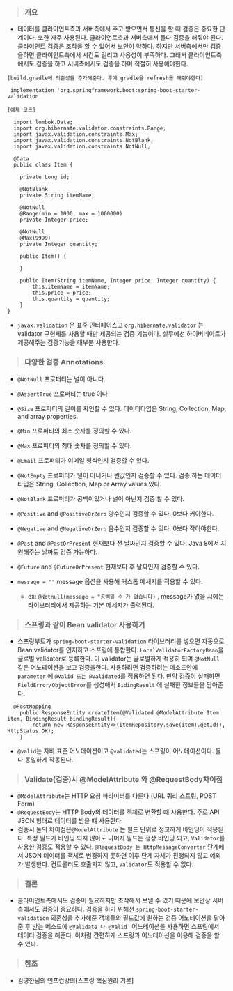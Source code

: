 > ### 개요
* 데이터를 클라이언트측과 서버측에서 주고 받으면서 통신을 할 때 검증은 중요한 단계이다. 또한 자주 사용된다. 클라이언트측과 서버측에서 둘다 검증을 해줘야 된다. 클라이언트 검증은 조작을 할 수 있어서 보안이 약하다. 하지만 서버측에서만 검증을하면 클라이언트측에서 시간도 걸리고 사용성이 부족하다. 그래서 클라이언트측에서도 검증을 하고 서버측에서도 검증을 하며 적절히 사용해야한다. 
  
```
[build.gradle에 의존성을 추가해준다. 후에 gradle을 refresh를 해줘야한다]

 implementation 'org.springframework.boot:spring-boot-starter-validation'
```
  

```
[예제 코드] 

  import lombok.Data;
  import org.hibernate.validator.constraints.Range;
  import javax.validation.constraints.Max;
  import javax.validation.constraints.NotBlank;
  import javax.validation.constraints.NotNull;
  
  @Data
  public class Item {
    
    private Long id;
    
    @NotBlank
    private String itemName;
    
    @NotNull
    @Range(min = 1000, max = 1000000)
    private Integer price;
    
    @NotNull
    @Max(9999)
    private Integer quantity;
    
    public Item() {
    
    }
       
    public Item(String itemName, Integer price, Integer quantity) {
        this.itemName = itemName;
        this.price = price;
        this.quantity = quantity;
    } 
}
```  
* `javax.validation` 은 표준 인터페이스고 `org.hibernate.validator` 는 validator 구현체를 사용할 때만 제공되는 검증 기능이다. 실무에선 하이버네이트가 제공해주는 검증기능을 대부분 사용한다.

> ### 다양한 검증 Annotations

* `@NotNull` 프로퍼티는 널이 아니다.
* `@AssertTrue` 프로퍼티는 true 이다
* `@Size` 프로퍼티의 길이를 확인할 수 있다. 데이터타입은 String, Collection, Map, and array properties.
* `@Min` 프로퍼티의 최소 숫자를 정의할 수 있다.
* `@Max` 프로퍼티의 최대 숫자를 정의할 수 있다.
* `@Email` 프로퍼티가 이메일 형식인지 검증할 수 있다.
* `@NotEmpty` 프로퍼티가 널이 아니거나 빈값인지 검증할 수 있다. 검증 하는 데이터 타입은 String, Collection, Map or Array values 있다.
* `@NotBlank` 프로퍼티가 공백이있거나 널이 아닌지 검증 할 수 있다.
* `@Positive` and `@PositiveOrZero` 양수인지 검증할 수 있다. 0보다 커야한다.
* `@Negative` and `@NegativeOrZero` 음수인지 검증할 수 있다. 0보다 작아야한다.
* `@Past` and `@PastOrPresent` 현재보다 전 날짜인지 검증할 수 있다. Java 8에서 지원해주는 날짜도 검증 가능하다.
* `@Future` and `@FutureOrPresent` 현재보다 후 날짜인지 검증할 수 있다.

* `message = ""` message 옵션을 사용해 커스톰 메세지를 적용할 수 있다. 
  * ex: `@Notnull(message = "공백일 수 가 없습니다)` , message가 없을 시에는 라이브러리에서 제공하는 기본 메세지가 출력된다.

> ### 스프링과 같이 Bean validator 사용하기
* 스프링부트가 `spring-boot-starter-validation` 라이브러리를 넣으면 자동으로 Bean validator를 인지하고 스프링에 통합한다.
`LocalValidatorFactoryBean`을 글로벌 validator로 등록한다. 이 validator는 글로벌하게 적용히 되며 `@NotNull` 같은 어노테이션을 보고 검증을한다.
사용하려면 검증하려는 메소드안에 `parameter` 에 `@Valid 또는 @Validated`를 적용하면 된다. 만약 검증이 실패하면 `FieldError/ObjectError`를 생성해서 `BidingResult` 에 실패한 정보들을 담아준다.

```
  @PostMapping
    public ResponseEntity createItem(@Validated @ModelAttribute Item item, BindingResult bindingResult){
        return new ResponseEntity<>(itemRepository.save(item).getId(), HttpStatus.OK);
    }
```

  * `@valid`는 자바 표준 어노테이션이고 `@validated`는 스프링이 어노테이션이다. 둘 다 동일하게 작동된다.  

> ### Validate(검증)시 @ModelAttribute 와 @RequestBody차이점 
* `@ModelAttribute`는 HTTP 요청 파라미터를 다룬다.(URL 쿼리 스트링, POST Form)
* `@RequestBody`는 HTTP Body의 데이터를 객체로 변환할 떄 사용한다. 주로 API JSON 형태로 데이터를 받을 떄 사용한다.
* 검증시 둘의 차이점은`@ModelAttribute` 는 필드 단위로 정교하게 바인딩이 적용된다. 특정 필드가 바인딩 되지 않아도 나머지 필드는 정상 바인딩 되고, `Validator`를 사용한 검증도 적용할 수 있다.
`@RequestBody 는 HttpMessageConverter` 단계에서 JSON 데이터를 객체로 변경하지 못하면 이후 단계 자체가 진행되지 않고 예외가 발생한다. 컨트롤러도 호출되지 않고, `Validator`도 적용할 수 없다.

> ### 결론
* 클라이언트측에서도 검증이 필요하지만 조작해서 보낼 수 있기 때문에 보안상 서버측에서도 검증이 중요하다. 검증을 하기 위해선 `spring-boot-starter-validation` 의존성을 추가해준 객체들의 필드값에 원하는 검증
어노테이션을 달아준 후 받는 메소드에 `@Validate 나 @Valid ` 어노테이션을 사용하면 스프링에서 데이터 검증을 해준다. 이처럼 간편하게 스프링과 어노테이션을 이용해 검증을 할 수 있다.

> ### 참조
* 김영한님의 인프런강의[스프링 핵심원리 기본]